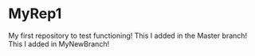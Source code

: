 # MyRep1
My first repository to test functioning!
This I added in the Master branch!
This I added in MyNewBranch!
